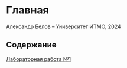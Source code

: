 # Главная

Александр Белов – Университет ИТМО, 2024

## Содержание

[Лабораторная работа №1](lab1.md)

